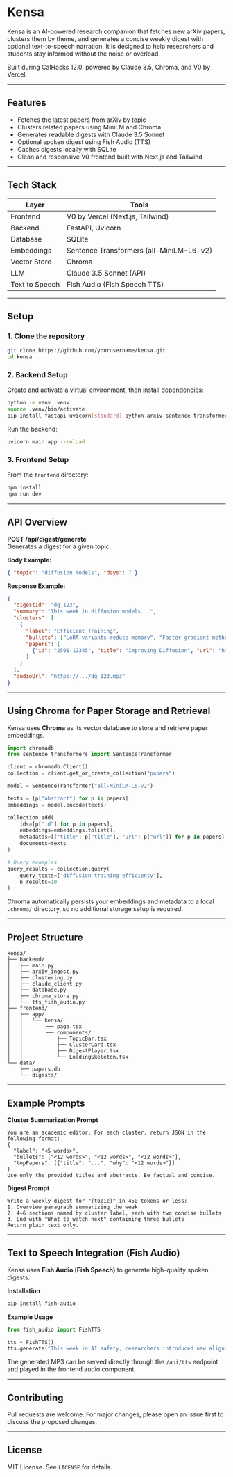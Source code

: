 # Kensa

Kensa is an AI-powered research companion that fetches new arXiv papers, clusters them by theme, and generates a concise weekly digest with optional text-to-speech narration. It is designed to help researchers and students stay informed without the noise or overload.

Built during CalHacks 12.0, powered by Claude 3.5, Chroma, and V0 by Vercel.

---

## Features

- Fetches the latest papers from arXiv by topic  
- Clusters related papers using MiniLM and Chroma  
- Generates readable digests with Claude 3.5 Sonnet  
- Optional spoken digest using Fish Audio (TTS)  
- Caches digests locally with SQLite  
- Clean and responsive V0 frontend built with Next.js and Tailwind

---

## Tech Stack

| Layer | Tools |
|-------|-------|
| Frontend | V0 by Vercel (Next.js, Tailwind) |
| Backend | FastAPI, Uvicorn |
| Database | SQLite |
| Embeddings | Sentence Transformers (all-MiniLM-L6-v2) |
| Vector Store | Chroma |
| LLM | Claude 3.5 Sonnet (API) |
| Text to Speech | Fish Audio (Fish Speech TTS) |

---

## Setup

### 1. Clone the repository
```bash
git clone https://github.com/yourusername/kensa.git
cd kensa
```

### 2. Backend Setup
Create and activate a virtual environment, then install dependencies:
```bash
python -m venv .venv
source .venv/bin/activate
pip install fastapi uvicorn[standard] python-arxiv sentence-transformers chromadb scikit-learn anthropic sqlite-utils requests
```

Run the backend:
```bash
uvicorn main:app --reload
```

### 3. Frontend Setup
From the `frontend` directory:
```bash
npm install
npm run dev
```

---

## API Overview

**POST /api/digest/generate**  
Generates a digest for a given topic.

**Body Example:**
```json
{ "topic": "diffusion models", "days": 7 }
```

**Response Example:**
```json
{
  "digestId": "dg_123",
  "summary": "This week in diffusion models...",
  "clusters": [
    {
      "label": "Efficient Training",
      "bullets": ["LoRA variants reduce memory", "Faster gradient methods"],
      "papers": [
        {"id": "2501.12345", "title": "Improving Diffusion", "url": "https://arxiv.org/abs/2501.12345"}
      ]
    }
  ],
  "audioUrl": "https://.../dg_123.mp3"
}
```

---

## Using Chroma for Paper Storage and Retrieval

Kensa uses **Chroma** as its vector database to store and retrieve paper embeddings.

```python
import chromadb
from sentence_transformers import SentenceTransformer

client = chromadb.Client()
collection = client.get_or_create_collection("papers")

model = SentenceTransformer("all-MiniLM-L6-v2")

texts = [p["abstract"] for p in papers]
embeddings = model.encode(texts)

collection.add(
    ids=[p["id"] for p in papers],
    embeddings=embeddings.tolist(),
    metadatas=[{"title": p["title"], "url": p["url"]} for p in papers],
    documents=texts
)

# Query examples
query_results = collection.query(
    query_texts=["diffusion training efficiency"],
    n_results=10
)
```

Chroma automatically persists your embeddings and metadata to a local `.chroma/` directory, so no additional storage setup is required.

---

## Project Structure

```
kensa/
├── backend/
│   ├── main.py
│   ├── arxiv_ingest.py
│   ├── clustering.py
│   ├── claude_client.py
│   ├── database.py
│   ├── chroma_store.py
│   └── tts_fish_audio.py
├── frontend/
│   ├── app/
│   │   └── kensa/
│   │       ├── page.tsx
│   │       └── components/
│   │           ├── TopicBar.tsx
│   │           ├── ClusterCard.tsx
│   │           ├── DigestPlayer.tsx
│   │           └── LoadingSkeleton.tsx
└── data/
    ├── papers.db
    └── digests/
```

---

## Example Prompts

**Cluster Summarization Prompt**
```
You are an academic editor. For each cluster, return JSON in the following format:
{
  "label": "<5 words>",
  "bullets": ["<12 words>", "<12 words>", "<12 words>"],
  "topPapers": [{"title": "...", "why": "<12 words>"}]
}
Use only the provided titles and abstracts. Be factual and concise.
```

**Digest Prompt**
```
Write a weekly digest for "{topic}" in 450 tokens or less:
1. Overview paragraph summarizing the week
2. 4–6 sections named by cluster label, each with two concise bullets
3. End with "What to watch next" containing three bullets
Return plain text only.
```

---

## Text to Speech Integration (Fish Audio)

Kensa uses **Fish Audio (Fish Speech)** to generate high-quality spoken digests.

**Installation**
```bash
pip install fish-audio
```

**Example Usage**
```python
from fish_audio import FishTTS

tts = FishTTS()
tts.generate("This week in AI safety, researchers introduced new alignment methods...", "output.mp3")
```

The generated MP3 can be served directly through the `/api/tts` endpoint and played in the frontend audio component.

---

## Contributing

Pull requests are welcome. For major changes, please open an issue first to discuss the proposed changes.

---

## License

MIT License. See `LICENSE` for details.
